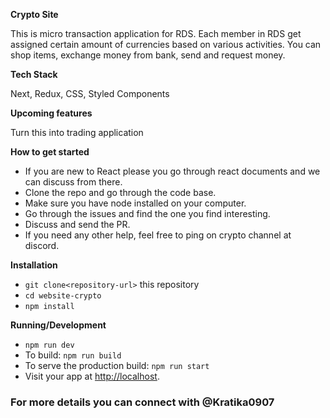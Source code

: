 **Crypto Site**

This is micro transaction application for RDS. Each member in RDS get assigned certain amount of currencies based on various activities. You can shop items, exchange money from bank, send and request money.

**Tech Stack**

Next, Redux, CSS, Styled Components

**Upcoming features**

Turn this into trading application

**How to get started**

- If you are new to React please you go through react documents and we can discuss from there.
- Clone the repo and go through the code base.
- Make sure you have node installed on your computer.
- Go through the issues and find the one you find interesting.
- Discuss and send the PR.
- If you need any other help, feel free to ping on crypto channel at discord.

**Installation**
* `git clone<repository-url>` this repository
* `cd website-crypto`
* `npm install`

**Running/Development**
* `npm run dev`
* To build: `npm run build`
* To serve the production build: `npm run start`
* Visit your app at [http://localhost](http://localhost).



### For more details you can connect with @Kratika0907
